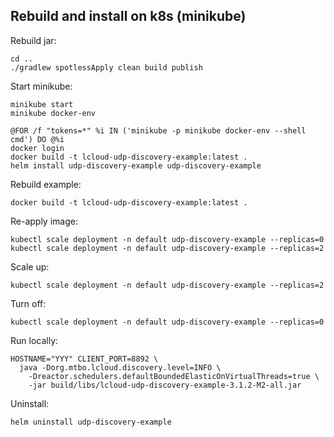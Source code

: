 ## Rebuild and install on k8s (minikube)

Rebuild jar:

```shell
cd ..
./gradlew spotlessApply clean build publish
```

Start minikube:

```shell
minikube start
minikube docker-env

@FOR /f "tokens=*" %i IN ('minikube -p minikube docker-env --shell cmd') DO @%i 
docker login
docker build -t lcloud-udp-discovery-example:latest .
helm install udp-discovery-example udp-discovery-example
```

Rebuild example:

```shell
docker build -t lcloud-udp-discovery-example:latest .
```

Re-apply image:

```shell
kubectl scale deployment -n default udp-discovery-example --replicas=0
kubectl scale deployment -n default udp-discovery-example --replicas=2
```

Scale up:

```shell
kubectl scale deployment -n default udp-discovery-example --replicas=2
```

Turn off:

```shell
kubectl scale deployment -n default udp-discovery-example --replicas=0
```

Run locally:

```shell
HOSTNAME="YYY" CLIENT_PORT=8892 \
  java -Dorg.mtbo.lcloud.discovery.level=INFO \
    -Dreactor.schedulers.defaultBoundedElasticOnVirtualThreads=true \
    -jar build/libs/lcloud-udp-discovery-example-3.1.2-M2-all.jar
```

Uninstall:

```shell
helm uninstall udp-discovery-example
```
